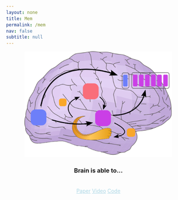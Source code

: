 ```yaml
---
layout: none
title: Mem
permalink: /mem
nav: false
subtitle: null
---
```

<link rel="stylesheet" href="{{ site.baseurl | prepend: site.url }}/custom.css">

<div style="margin: 0 auto; max-width: 800px; text-align: center;">
  <img src="assets/custom_images/memory.png" width="80%" style="margin-left:10%; margin-right:10%">
  <div style="margin-top: 20px;">
    <h3>Brain is able to...</h3>
    <h3><span id="typing-text"></span></h3>
  </div>
</div>

<div style="text-align: center;">
  <p style="display: inline-block;"><a href="https://github.com/huzeyann/Mem" style="text-decoration: underline; color: lightblue;">Paper</a> <a href="https://github.com/huzeyann/Mem" style="text-decoration: underline; color: lightblue;">Video</a> <a href="https://github.com/huzeyann/Mem" style="text-decoration: underline; color: lightblue;">Code</a></p>
</div>


<script src="https://cdn.jsdelivr.net/npm/typed.js@2.0.11"></script>
<script src="{{ site.baseurl | prepend: site.url }}/typing.js"></script>